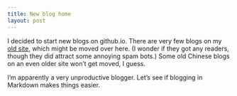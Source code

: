 ```yaml
---
title: New blog home
layout: post
---
```


I decided to start new blogs on github.io. There are very few blogs on my [old site](http://arthurliao.com), which might be moved over here. (I wonder if they got any readers, though they did attract some annoying spam bots.) Some old Chinese blogs on an even older site won’t get moved, I guess.

I’m apparently a very unproductive blogger. Let’s see if blogging in Markdown makes things easier.
